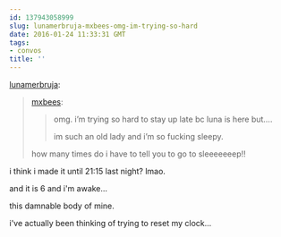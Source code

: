 ```yaml
---
id: 137943058999
slug: lunamerbruja-mxbees-omg-im-trying-so-hard
date: 2016-01-24 11:33:31 GMT
tags:
- convos
title: ''
---
```

<p><a class="tumblr_blog" href="http://lunamerbruja.tumblr.com/post/137924111691">lunamerbruja</a>:</p>
<blockquote>
<p><a class="tumblr_blog" href="http://mxbees.tumblr.com/post/137922499524">mxbees</a>:</p>
<blockquote>
<p>omg. i’m trying so hard to stay up late bc luna is here but…. </p>

<p>im such an old lady and i’m so fucking sleepy.</p>
</blockquote>
<p>how many times do i have to tell you to go to sleeeeeeep!!</p>
</blockquote>

i think i made it until 21:15 last night? lmao.

and it is 6 and i'm awake...

this damnable body of mine.

i've actually been thinking of trying to reset my clock...